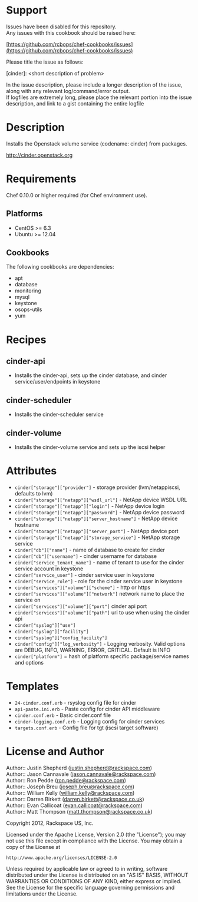Support
=======

Issues have been disabled for this repository.  
Any issues with this cookbook should be raised here:

[https://github.com/rcbops/chef-cookbooks/issues](https://github.com/rcbops/chef-cookbooks/issues)

Please title the issue as follows:

[cinder]: \<short description of problem\>

In the issue description, please include a longer description of the issue, along with any relevant log/command/error output.  
If logfiles are extremely long, please place the relevant portion into the issue description, and link to a gist containing the entire logfile

Description
===========

Installs the Openstack volume service (codename: cinder) from packages.

http://cinder.openstack.org

Requirements
============

Chef 0.10.0 or higher required (for Chef environment use).

Platforms
--------

* CentOS >= 6.3
* Ubuntu >= 12.04

Cookbooks
---------

The following cookbooks are dependencies:

* apt
* database
* monitoring
* mysql
* keystone
* osops-utils
* yum

Recipes
=======

cinder-api
----
- Installs the cinder-api, sets up the cinder database,
 and cinder service/user/endpoints in keystone

cinder-scheduler
----
- Installs the cinder-scheduler service

cinder-volume
----
- Installs the cinder-volume service and sets up the iscsi helper


Attributes
==========

* `cinder["storage"]["provider"]` - storage provider (lvm/netappiscsi, defaults to lvm)
* `cinder["storage"]["netapp"]["wsdl_url"]` - NetApp device WSDL URL
* `cinder["storage"]["netapp"]["login"]` - NetApp device login
* `cinder["storage"]["netapp"]["password"]` - NetApp device password
* `cinder["storage"]["netapp"]["server_hostname"]` - NetApp device hostname
* `cinder["storage"]["netapp"]["server_port"]` - NetApp device port
* `cinder["storage"]["netapp"]["storage_service"]` - NetApp storage service
* `cinder["db"]["name"]` - name of database to create for cinder
* `cinder["db"]["username"]` - cinder username for database
* `cinder["service_tenant_name"]` - name of tenant to use for the cinder service account in keystone
* `cinder["service_user"]` - cinder service user in keystone
* `cinder["service_role"]` - role for the cinder service user in keystone
* `cinder["services"]["volume"]["scheme"]` - http or https
* `cinder["services"]["volume"]["network"]`  network name to place the service on
* `cinder["services"]["volume"]["port"]` cinder api port
* `cinder["services"]["volume"]["path"]` uri to use when using the cinder api
* `cinder["syslog"]["use"]`
* `cinder["syslog"]["facility"]`
* `cinder["syslog"]["config_facility"]`
* `cinder["config"]["log_verbosity"]` - Logging verbosity.  Valid options are DEBUG, INFO, WARNING, ERROR, CRITICAL.  Default is INFO
* `cinder["platform"]` = hash of platform specific package/service names and options

Templates
=====

* `24-cinder.conf.erb` - rsyslog config file for cinder
* `api-paste.ini.erb` - Paste config for cinder API middleware
* `cinder.conf.erb` - Basic cinder.conf file
* `cinder-logging.conf.erb` - Logging config for cinder services
* `targets.conf.erb` - Config file for tgt (iscsi target software)

License and Author
==================

Author:: Justin Shepherd (<justin.shepherd@rackspace.com>)  
Author:: Jason Cannavale (<jason.cannavale@rackspace.com>)  
Author:: Ron Pedde (<ron.pedde@rackspace.com>)  
Author:: Joseph Breu (<joseph.breu@rackspace.com>)  
Author:: William Kelly (<william.kelly@rackspace.com>)  
Author:: Darren Birkett (<darren.birkett@rackspace.co.uk>)  
Author:: Evan Callicoat (<evan.callicoat@rackspace.com>)  
Author:: Matt Thompson (<matt.thompson@rackspace.co.uk>)  

Copyright 2012, Rackspace US, Inc.

Licensed under the Apache License, Version 2.0 (the "License");
you may not use this file except in compliance with the License.
You may obtain a copy of the License at

    http://www.apache.org/licenses/LICENSE-2.0

Unless required by applicable law or agreed to in writing, software
distributed under the License is distributed on an "AS IS" BASIS,
WITHOUT WARRANTIES OR CONDITIONS OF ANY KIND, either express or implied.
See the License for the specific language governing permissions and
limitations under the License.
